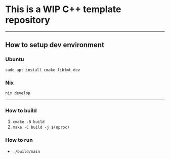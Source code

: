 # This is a WIP C++ template repository

---

## How to setup dev environment

### Ubuntu

    sudo apt install cmake libfmt-dev

### Nix

    nix develop

---

### How to build

1. `cmake -B build`
2. `make -C build -j $(nproc)`

### How to run

- `./build/main`
